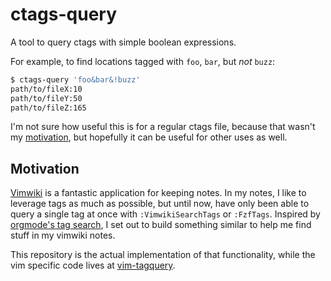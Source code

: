 # ctags-query

A tool to query ctags with simple boolean expressions. 

For example, to find locations tagged with `foo`, `bar`, but _not_ `buzz`:

```sh
$ ctags-query 'foo&bar&!buzz'
path/to/fileX:10
path/to/fileY:50
path/to/fileZ:165
```

I'm not sure how useful this is for a regular ctags file, because that wasn't my [motivation](#Motivation), but hopefully it can be useful for other uses as well.


## Motivation

[Vimwiki](https://github.com/vimwiki/vimwiki) is a fantastic application for keeping notes. In my notes, I like to leverage tags as much as possible, but until now, have only been able to query a single tag at once with `:VimwikiSearchTags` or `:FzfTags`. Inspired by [orgmode's tag search](https://orgmode.org/manual/Matching-tags-and-properties.html#Match-syntax), I set out to build something similar to help me find stuff in my vimwiki notes.

This repository is the actual implementation of that functionality, while the vim specific code lives at [vim-tagquery](https://github.com/matt-snider/vim-tagquery).

